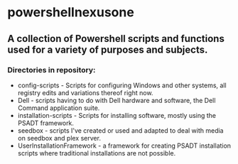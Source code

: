 # powershellnexusone

## A collection of Powershell scripts and functions used for a variety of purposes and subjects.

### Directories in repository:

- config-scripts - Scripts for configuring Windows and other systems, all registry edits and variations thereof right now.
- Dell - scripts having to do with Dell hardware and software, the Dell Command application suite.
- installation-scripts - Scripts for installing software, mostly using the PSADT framework.
- seedbox - scripts I've created or used and adapted to deal with media on seedbox and plex server.
- UserInstallationFramework - a framework for creating PSADT installation scripts where traditional installations are not possible.
